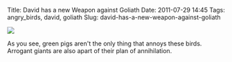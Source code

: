 Title: David has a new Weapon against Goliath
Date: 2011-07-29 14:45
Tags: angry_birds, david, goliath
Slug: david-has-a-new-weapon-against-goliath

![](http://i.imgur.com/swBDg.jpg)

As you see, green pigs aren't the only thing that annoys these birds. Arrogant giants are also apart of their plan of annihilation.

